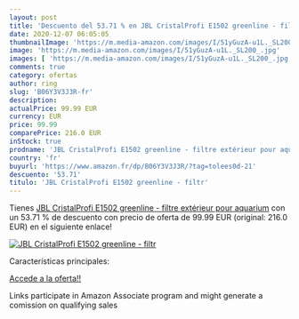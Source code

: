 ```yaml
---
layout: post
title: 'Descuento del 53.71 % en JBL CristalProfi E1502 greenline - filtr'
date: 2020-12-07 06:05:05
thumbnailImage: 'https://m.media-amazon.com/images/I/51yGuzA-u1L._SL200_.jpg'
image: 'https://m.media-amazon.com/images/I/51yGuzA-u1L._SL200_.jpg'
images: [ 'https://m.media-amazon.com/images/I/51yGuzA-u1L._SL200_.jpg' ]
comments: true
category: ofertas
author: ring
slug: 'B06Y3V3J3R-fr'
description:
actualPrice: 99.99 EUR
currency: EUR
price: 99.99
comparePrice: 216.0 EUR
inStock: true
prodname: 'JBL CristalProfi E1502 greenline - filtre extérieur pour aquarium'
country: 'fr'
buyurl: 'https://www.amazon.fr/dp/B06Y3V3J3R/?tag=tolees0d-21'
descuento: '53.71'
titulo: 'JBL CristalProfi E1502 greenline - filtr'
---
```


Tienes [JBL CristalProfi E1502 greenline - filtre extérieur pour aquarium](https://www.amazon.fr/dp/B06Y3V3J3R/?tag=tolees0d-21) con un 53.71 % de descuento con precio de oferta de 99.99 EUR (original: 216.0 EUR) en el siguiente enlace!

[![JBL CristalProfi E1502 greenline - filtr](https://m.media-amazon.com/images/I/51yGuzA-u1L._SL200_.jpg)](https://www.amazon.fr/dp/B06Y3V3J3R/?tag=tolees0d-21)

Características principales:


[Accede a la oferta!!](https://www.amazon.fr/dp/B06Y3V3J3R/?tag=tolees0d-21)

Links participate in Amazon Associate program and might generate a comission on qualifying sales


